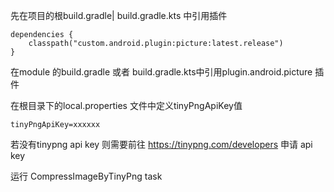 

先在项目的根build.gradle| build.gradle.kts 中引用插件

```
dependencies {
    classpath("custom.android.plugin:picture:latest.release")
}
```

在module 的build.gradle 或者 build.gradle.kts中引用plugin.android.picture 插件

在根目录下的local.properties 文件中定义tinyPngApiKey值

```
tinyPngApiKey=xxxxxx
```

若没有tinypng  api key 则需要前往 https://tinypng.com/developers 申请 api key

运行 CompressImageByTinyPng task

